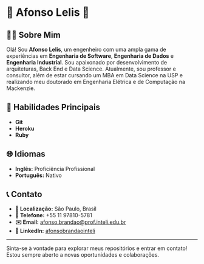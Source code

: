# 🌟 Afonso Lelis 🌟

## 👨‍💻 Sobre Mim

Olá! Sou **Afonso Lelis**, um engenheiro com uma ampla gama de experiências em **Engenharia de Software**, **Engenharia de Dados** e **Engenharia Industrial**. Sou apaixonado por desenvolvimento de arquiteturas, Back End e Data Science. Atualmente, sou professor e consultor, além de estar cursando um MBA em Data Science na USP e realizando meu doutorado em Engenharia Elétrica e de Computação na Mackenzie.

## 🚀 Habilidades Principais

- **Git**
- **Heroku**
- **Ruby**

## 🌐 Idiomas

- **Inglês:** Proficiência Profissional
- **Português:** Nativo

## 📞 Contato

- **📍 Localização:** São Paulo, Brasil
- **📱 Telefone:** +55 11 97810-5781
- **✉️ Email:** [afonso.brandao@prof.inteli.edu.br](mailto:afonso.brandao@prof.inteli.edu.br)
- **🔗 LinkedIn:** [afonsobrandaointeli](https://www.linkedin.com/in/afonsobrandaointeli)

---

Sinta-se à vontade para explorar meus repositórios e entrar em contato! Estou sempre aberto a novas oportunidades e colaborações.
